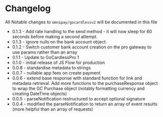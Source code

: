 # Changelog

All Notable changes to `omnipay/gocardlessv2` will be documented in this file

- 0.1.3 - Add rate handling to the send method - it will now sleep for 60 seconds before making a second attempt.
- 0.1.3 - ignore nulls on the bank account object.
- 0.1.2 - Switch customer bank account creation on the pro gateway to use params rather than an array
- 0.1.1 - Update to GoCardlessPro 1
- 0.1.0 - initial release of JS Flow for production
- 0.0.8 - standardise metadata to strings
- 0.0.7 - nullable app fees on create payment
- 0.0.6 - extend base response with standard function for link and metadata retrieval. Add more functions to the purchaseResponse object to wrap the GC Purchase object (notably formatting currency and creating DateTime objects)
- 0.0.5 - parseNotification restructured to accept optional signature
- 0.0.4 - modified the parseNotification to return an array of event results (more helpful than an array of requests)
